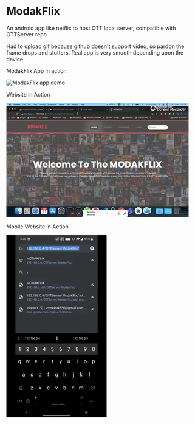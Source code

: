 # ModakFlix
 An android app like netflix to host OTT local server, compatible with OTTServer repo


Had to upload gif because github doesn't support video, so pardon the frame drops and stutters. Real app is very smooth depending upon the device

ModakFlix App in action

![ModakFlix app demo](demo/demo.gif)


Website in Action

 ![ModakFlix website demo](demo/WebSite.gif)
 
 
Mobile Website in Action

 ![ModakFlix Mobile website demo](demo/MobileWeb.gif)
